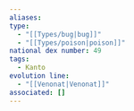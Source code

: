 ```yaml
---
aliases: 
type:
  - "[[Types/bug|bug]]"
  - "[[Types/poison|poison]]"
national dex number: 49
tags:
  - Kanto
evolution line:
  - "[[Venonat|Venonat]]"
associated: []
---
```

